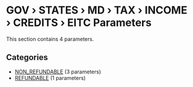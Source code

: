 # GOV › STATES › MD › TAX › INCOME › CREDITS › EITC Parameters

This section contains 4 parameters.

## Categories

- [NON_REFUNDABLE](non_refundable/index.md) (3 parameters)
- [REFUNDABLE](refundable/index.md) (1 parameters)
